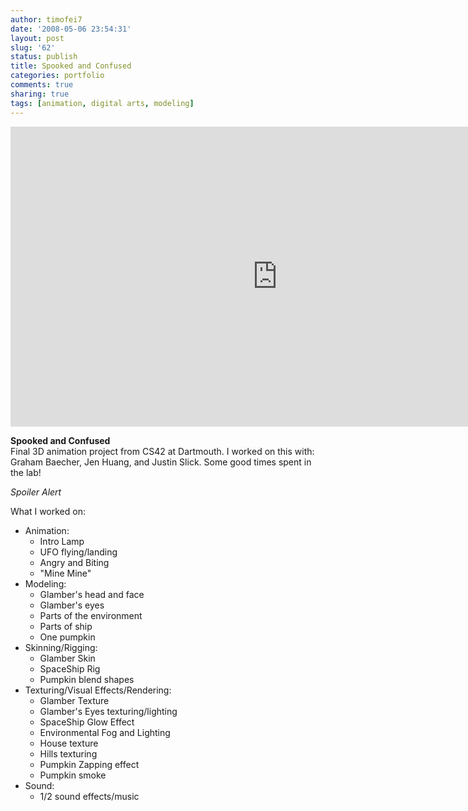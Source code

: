 ```yaml
---
author: timofei7
date: '2008-05-06 23:54:31'
layout: post
slug: '62'
status: publish
title: Spooked and Confused
categories: portfolio
comments: true
sharing: true 
tags: [animation, digital arts, modeling]
---
```


<iframe id="spookedandconfused" width="853" height="480" src="http://www.youtube.com/embed/MrN5V19rvAk?rel=0&amp;hd=1" frameborder="0" allowfullscreen></iframe>

**Spooked and Confused**  
Final 3D animation project from CS42 at Dartmouth. I worked on this with:
Graham Baecher, Jen Huang, and Justin Slick. Some good times spent in the lab!

<!--more-->  

_Spoiler Alert_




What I worked on:

  * Animation: 
    * Intro Lamp
    * UFO flying/landing
    * Angry and Biting
    * "Mine Mine"
  * Modeling: 
    * Glamber's head and face
    * Glamber's eyes
    * Parts of the environment
    * Parts of ship
    * One pumpkin
  * Skinning/Rigging: 
    * Glamber Skin
    * SpaceShip Rig
    * Pumpkin blend shapes
  * Texturing/Visual Effects/Rendering: 
    * Glamber Texture
    * Glamber's Eyes texturing/lighting
    * SpaceShip Glow Effect
    * Environmental Fog and Lighting
    * House texture
    * Hills texturing
    * Pumpkin Zapping effect
    * Pumpkin smoke 
  * Sound: 
    * 1/2 sound effects/music

